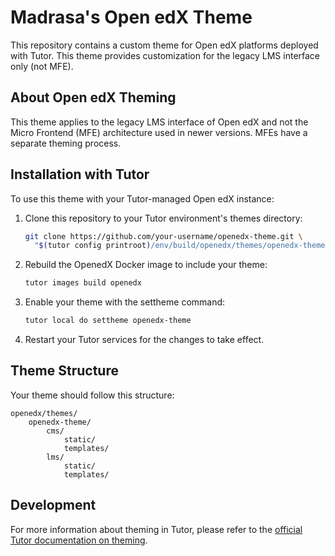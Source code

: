 
# Madrasa's Open edX Theme

This repository contains a custom theme for Open edX platforms deployed with Tutor. This theme provides customization for the legacy LMS interface only (not MFE).

## About Open edX Theming

This theme applies to the legacy LMS interface of Open edX and not the Micro Frontend (MFE) architecture used in newer versions. MFEs have a separate theming process.

## Installation with Tutor

To use this theme with your Tutor-managed Open edX instance:

1. Clone this repository to your Tutor environment's themes directory:

   ```bash
   git clone https://github.com/your-username/openedx-theme.git \
     "$(tutor config printroot)/env/build/openedx/themes/openedx-theme"
   ```

2. Rebuild the OpenedX Docker image to include your theme:

   ```bash
   tutor images build openedx
   ```

3. Enable your theme with the settheme command:

   ```bash
   tutor local do settheme openedx-theme
   ```

4. Restart your Tutor services for the changes to take effect.

## Theme Structure

Your theme should follow this structure:

```
openedx/themes/
    openedx-theme/
        cms/
            static/
            templates/
        lms/
            static/
            templates/
```

## Development

For more information about theming in Tutor, please refer to the [official Tutor documentation on theming](https://docs.tutor.edly.io/tutorials/theming.html).
